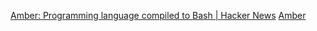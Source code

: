 
[Amber: Programming language compiled to Bash | Hacker News](https://news.ycombinator.com/item?id=40431835)
[Amber](https://amber-lang.com/)
